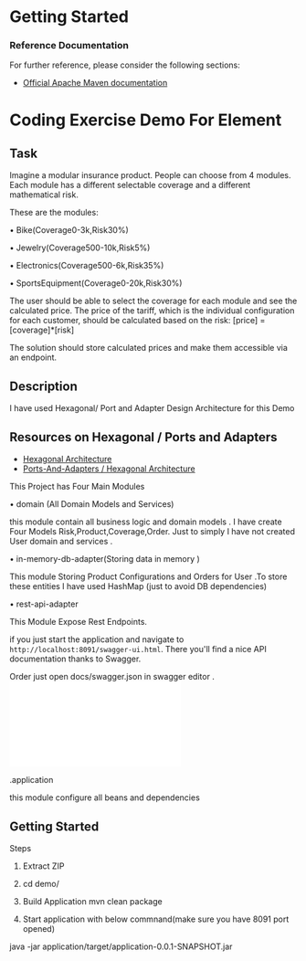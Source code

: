 # Getting Started

### Reference Documentation
For further reference, please consider the following sections:

* [Official Apache Maven documentation](https://maven.apache.org/guides/index.html)

# Coding Exercise Demo For Element  #

## Task ##
Imagine a modular insurance product. People can choose from 4 modules. Each module has a different selectable coverage and a different mathematical risk.

These are the modules:

• Bike(Coverage0-3k,Risk30%)

• Jewelry(Coverage500-10k,Risk5%)

• Electronics(Coverage500-6k,Risk35%)

• SportsEquipment(Coverage0-20k,Risk30%)

The user should be able to select the coverage for each module and see the calculated price. The price of the tariff, which is the individual configuration for each customer, should be calculated based on the risk:
[price] = [coverage]*[risk]

The solution should store calculated prices and make them accessible via an endpoint.


## Description ##

I have used Hexagonal/ Port and Adapter Design Architecture for this Demo

## Resources on Hexagonal / Ports and Adapters ##
 - [Hexagonal Architecture](http://alistair.cockburn.us/Hexagonal+architecture)
 - [Ports-And-Adapters / Hexagonal Architecture](http://www.dossier-andreas.net/software_architecture/ports_and_adapters.html)

This Project has Four Main Modules

 •  domain  (All Domain Models and Services)
 
 this module contain all business logic and domain models . I have create Four Models Risk,Product,Coverage,Order. Just to simply I have not created User domain and services .
 
 • in-memory-db-adapter(Storing data in memory )
 
 This module  Storing Product Configurations and Orders for User .To store these entities I  have used HashMap (just to avoid DB  dependencies)
 
 • rest-api-adapter
 
 This Module Expose Rest Endpoints.
 
if you just start the application and navigate to `http://localhost:8091/swagger-ui.html`. There you'll find a nice API documentation thanks to Swagger.

  Order just open docs/swagger.json  in swagger editor .
 ![Swagger Documentation](docs/swagger.json)
 
 .application
 
 this module configure all beans and dependencies

## Getting Started ##

Steps

1. Extract ZIP

2. cd demo/

3. Build Application   mvn clean package

4. Start application with  below commnand(make sure you have 8091 port opened)

java -jar application/target/application-0.0.1-SNAPSHOT.jar


